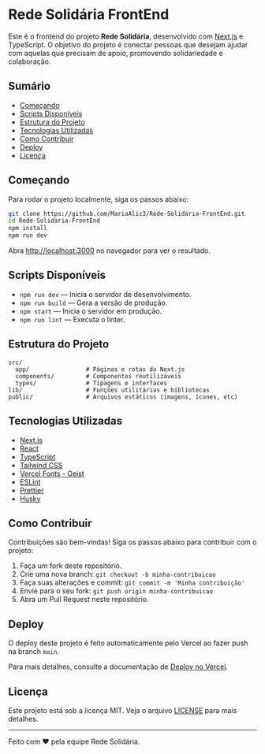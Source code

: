 # Rede Solidária FrontEnd

Este é o frontend do projeto **Rede Solidária**, desenvolvido com [Next.js](https://nextjs.org) e TypeScript. O objetivo do projeto é conectar pessoas que desejam ajudar com aquelas que precisam de apoio, promovendo solidariedade e colaboração.

## Sumário

- [Começando](#começando)
- [Scripts Disponíveis](#scripts-disponíveis)
- [Estrutura do Projeto](#estrutura-do-projeto)
- [Tecnologias Utilizadas](#tecnologias-utilizadas)
- [Como Contribuir](#como-contribuir)
- [Deploy](#deploy)
- [Licença](#licença)

## Começando

Para rodar o projeto localmente, siga os passos abaixo:

```bash
git clone https://github.com/MariaAlic3/Rede-Solidaria-FrontEnd.git
cd Rede-Solidaria-FrontEnd
npm install
npm run dev
```

Abra [http://localhost:3000](http://localhost:3000) no navegador para ver o resultado.

## Scripts Disponíveis

- `npm run dev` — Inicia o servidor de desenvolvimento.
- `npm run build` — Gera a versão de produção.
- `npm start` — Inicia o servidor em produção.
- `npm run lint` — Executa o linter.

## Estrutura do Projeto

```
src/
  app/                # Páginas e rotas do Next.js
  components/         # Componentes reutilizáveis
  types/              # Tipagens e interfaces
lib/                  # Funções utilitárias e bibliotecas
public/               # Arquivos estáticos (imagens, ícones, etc)
```

## Tecnologias Utilizadas

- [Next.js](https://nextjs.org/)
- [React](https://react.dev/)
- [TypeScript](https://www.typescriptlang.org/)
- [Tailwind CSS](https://tailwindcss.com/)
- [Vercel Fonts - Geist](https://vercel.com/font)
- [ESLint](https://eslint.org/)
- [Prettier](https://prettier.io/)
- [Husky](https://typicode.github.io/husky/#/)

## Como Contribuir

Contribuições são bem-vindas! Siga os passos abaixo para contribuir com o projeto:

1. Faça um fork deste repositório.
2. Crie uma nova branch: `git checkout -b minha-contribuicao`
3. Faça suas alterações e commit: `git commit -m 'Minha contribuição'`
4. Envie para o seu fork: `git push origin minha-contribuicao`
5. Abra um Pull Request neste repositório.

## Deploy

O deploy deste projeto é feito automaticamente pelo Vercel ao fazer push na branch `main`.

Para mais detalhes, consulte a documentação de [Deploy no Vercel](https://nextjs.org/docs/app/building-your-application/deploying).

## Licença

Este projeto está sob a licença MIT. Veja o arquivo [LICENSE](LICENSE) para mais detalhes.

---

Feito com ♥ pela equipe Rede Solidária.
